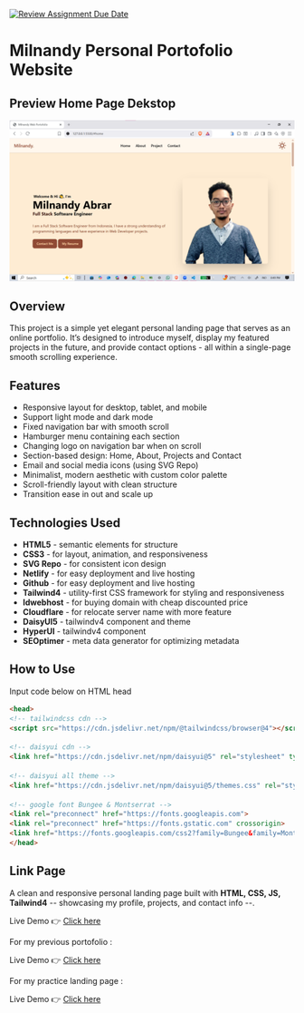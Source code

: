 [![Review Assignment Due Date](https://classroom.github.com/assets/deadline-readme-button-22041afd0340ce965d47ae6ef1cefeee28c7c493a6346c4f15d667ab976d596c.svg)](https://classroom.github.com/a/akoVEwkh)

# **Milnandy Personal Portofolio Website**

## Preview Home Page Dekstop
![Preview-Dekstop](images/web_portofolio.png)


## Overview

This project is a simple yet elegant personal landing page that serves as an online portfolio. It’s designed to introduce myself, display my featured projects in the future, and provide contact options - all within a single-page smooth scrolling experience. 

## Features

- Responsive layout for desktop, tablet, and mobile
- Support light mode and dark mode
- Fixed navigation bar with smooth scroll
- Hamburger menu containing each section
- Changing logo on navigation bar when on scroll
- Section-based design: Home, About, Projects and Contact
- Email and social media icons (using SVG Repo)
- Minimalist, modern aesthetic with custom color palette
- Scroll-friendly layout with clean structure
- Transition ease in out and scale up

## Technologies Used

- **HTML5** - semantic elements for structure
- **CSS3** - for layout, animation, and responsiveness
- **SVG Repo** - for consistent icon design
- **Netlify** - for easy deployment and live hosting
- **Github** - for easy deployment and live hosting
- **Tailwind4** - utility-first CSS framework for styling and responsiveness
- **Idwebhost** - for buying domain with cheap discounted price
- **Cloudflare** - for relocate server name with more feature
- **DaisyUI5** - tailwindv4 component and theme
- **HyperUI** - tailwindv4 component
- **SEOptimer** - meta data generator for optimizing metadata

## How to Use

Input code below on HTML head

```HTML
<head>
<!-- tailwindcss cdn -->
<script src="https://cdn.jsdelivr.net/npm/@tailwindcss/browser@4"></script>

<!-- daisyui cdn -->
<link href="https://cdn.jsdelivr.net/npm/daisyui@5" rel="stylesheet" type="text/css" />

<!-- daisyui all theme -->
<link href="https://cdn.jsdelivr.net/npm/daisyui@5/themes.css" rel="stylesheet" type="text/css" />

<!-- google font Bungee & Montserrat -->
<link rel="preconnect" href="https://fonts.googleapis.com">
<link rel="preconnect" href="https://fonts.gstatic.com" crossorigin>
<link href="https://fonts.googleapis.com/css2?family=Bungee&family=Montserrat:ital,wght@0,100..900;1,100..900&display=swap" rel="stylesheet">
</head>
```

## Link Page
A clean and responsive personal landing page built with **HTML, CSS, JS, Tailwind4** -- showcasing my profile, projects, and contact info --.  

Live Demo 👉 [Click here](https://revou-fsse-jun25.github.io/milestone-1-Milnandy/)

For my previous portofolio :

Live Demo 👉 [Click here](https://milestone.milnandy.my.id/)

For my practice landing page :

Live Demo 👉 [Click here](https://travel.milnandy.my.id/)
